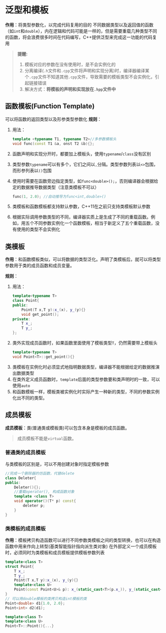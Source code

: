 # 泛型和模板
**作用**：将类型参数化，以完成代码复用的目的
不同数据类型以及返回值的函数（如`int`和`double`），内在逻辑和代码可能是一样的，但是需要重载几种类型不同的函数，将会浪费很多时间在代码编写，C++提供泛型来完成这一功能的代码复用
> **提醒:**
> 1. 模板对应的参数在没有使用时，是不会实例化的
> 2. 分离编译(`.h`文件和`.cpp`文件将声明和实现分离)时，编译器编译某个`.cpp`文件不知道其他`.cpp`文件，导致需要的模板类型不会实例化，引起链接错误
> 3. 解决方式：**将模板的声明和实现放在`.hpp`文件中**


## 函数模板(Function Template)
可以将函数的返回类型以及形参类型参数化
**规则**：
1. 用法：

    ```cpp
    template <typename T1, typename T2>//多参数模板头
    void func(const T1 &a, onst T2 &b){};
    ```
2. 函数声明和实现分开时，都要加上模板头，使用`typename`/`class`没有区别
3. 类型参数`typename`可以有多个，它们之间以`,`分隔。类型参数列表以`<>`包围，而形参列表以`()`包围
4. 使用时需要在函数旁边指定类型，如`func<double>();`，否则编译器会根据给定的数据推导数据类型（注意类模板不可以）
    ```cpp
    func(1, 2.0); //自动推导为func<int,double>()
    ```
5. 类模板和函数模板都支持默认参数，C++11在之前只支持类模板默认参数
6. 根据实际调用参数类型的不同，编译器实质上是生成了不同的重载函数。例如，用五个不同参数实例化一个函数模板，相当于新定义了五个重载函数，没有使用的类型不会实例化


## 类模板

**作用**：和函数模板类似，可以将数据的类型泛化。声明了类模板后，就可以将类型参数用于类的成员函数和成员变量。

**规则**：
1. 用法：
    ```cpp
    template<typename T>
    class Point{
    public:
        Point(T x,T y):x_(x), y_(y){}
        void get_point();
    private:
        T x_;
        T y_;
    };
    ```
2. 类外实现成员函数时，如果函数里面使用了模板类型`T`，仍然需要带上模板头
    ```cpp
    template<typename T>
    void Point<T>::get_point(){}
    ```
3. 类模板在实例化时必须显式地指明数据类型，编译器不能根据给定的数据推演出数据类型
4. 在类外定义成员函数时，`template`后面的类型参数要和类声明时的一致，可以使用`auto`
5. 和函数模板一样，模板类被实例化时实际产生一种新的类型，不同的参数实例化出不同的类型。


## 成员模板
**成员模板**：类(普通类或模板类)可以包含本身是模板的成员函数。
> 成员模板不能是`virtual`函数。
### 普通类的成员模板
与类模板的区别是，可以不用创建对象时指定模板参数
```cpp
//完成一个删除器的仿函数，代替delete
class Deleter{
public:
    Deleter(){};
    //重载operator(), 构成函数对象
    template <class T>
    void operator()(T* p) const{
        deleter p;
    }
}
```
### 类模板的成员模板
**作用**：模板拷贝构造函数可以进行不同参数类模板之间的类型转换，也可以在构造函数中用来作向上转型(基类智能指针指向派生类对象)
在外部定义一个成员模板时，必须同时为类模板和成员模板提供模板参数列表
```cpp
template<class T>
struct Point{
    T x_;
    T y_;
    Point(T x,T y):x_(x), y_(y){}
    template<class U>
    Point(const Point<U>& p): x_(static_cast<T>(p.x_)), y_(static_cast<T>(p.y_)){}
}
// 可以用double模板的类拷贝构造int模板的类
Point<double> d1{1.0, 2.0};
Point<int> d2(d1);

template<class T>
template<class U>
Point<T>::Point(){...}
```

